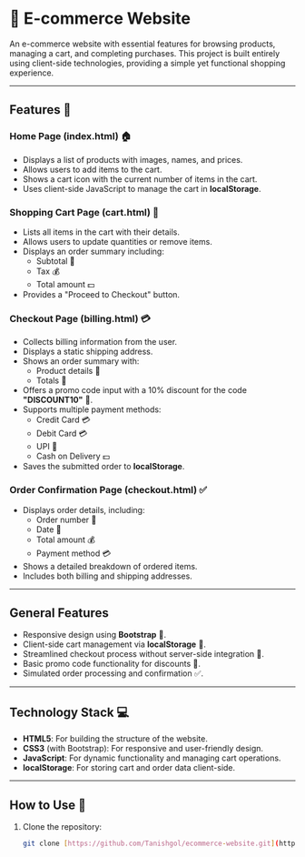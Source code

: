 # 🛒 E-commerce Website

An e-commerce website with essential features for browsing products, managing a cart, and completing purchases. This project is built entirely using client-side technologies, providing a simple yet functional shopping experience.

---

## Features 🎉

### Home Page (index.html) 🏠
- Displays a list of products with images, names, and prices.
- Allows users to add items to the cart.
- Shows a cart icon with the current number of items in the cart.
- Uses client-side JavaScript to manage the cart in **localStorage**.

### Shopping Cart Page (cart.html) 🛒
- Lists all items in the cart with their details.
- Allows users to update quantities or remove items.
- Displays an order summary including:
  - Subtotal 🧾
  - Tax 💰
  - Total amount 💵
- Provides a "Proceed to Checkout" button.

### Checkout Page (billing.html) 💳
- Collects billing information from the user.
- Displays a static shipping address.
- Shows an order summary with:
  - Product details 📝
  - Totals 🧾
- Offers a promo code input with a 10% discount for the code **"DISCOUNT10"** 🎁.
- Supports multiple payment methods:
  - Credit Card 💳
  - Debit Card 💳
  - UPI 📲
  - Cash on Delivery 💵
- Saves the submitted order to **localStorage**.

### Order Confirmation Page (checkout.html) ✅
- Displays order details, including:
  - Order number 🔢
  - Date 📅
  - Total amount 💰
  - Payment method 💳
- Shows a detailed breakdown of ordered items.
- Includes both billing and shipping addresses.

---

## General Features
- Responsive design using **Bootstrap** 🎨.
- Client-side cart management via **localStorage** 🛒.
- Streamlined checkout process without server-side integration 🚀.
- Basic promo code functionality for discounts 🎁.
- Simulated order processing and confirmation ✅.

---

## Technology Stack 💻
- **HTML5**: For building the structure of the website.
- **CSS3** (with Bootstrap): For responsive and user-friendly design.
- **JavaScript**: For dynamic functionality and managing cart operations.
- **localStorage**: For storing cart and order data client-side.

---

## How to Use 🚀
1. Clone the repository:
   ```bash
   git clone [https://github.com/Tanishgol/ecommerce-website.git](https://github.com/Tanishgol/E_Commerce)
